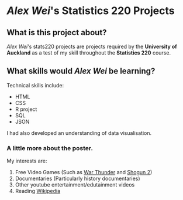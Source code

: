 # *Alex Wei*'s Statistics 220 Projects
## What is this project about?

*Alex Wei*'s stats220 projects are projects required by the  **University of Auckland** as a test of my skill throughout the **Statistics 220** course.

## What skills would *Alex Wei* be learning?

Technical skills include:
- HTML
- CSS
- R project
- SQL
- JSON

I had also developed an understanding of data visualisation.

### A little more about the poster.

My interests are:

1. Free Video Games (Such as [War Thunder](https://warthunder.com/en) and [Shogun 2](https://store.steampowered.com/app/201270/Total_War_SHOGUN_2/)) 
2. Documentaries (Particularly history documentaries)
3. Other youtube entertainment/edutainment videos
4. Reading [Wikipedia](https://en.wikipedia.org/wiki/Wikipedia)
